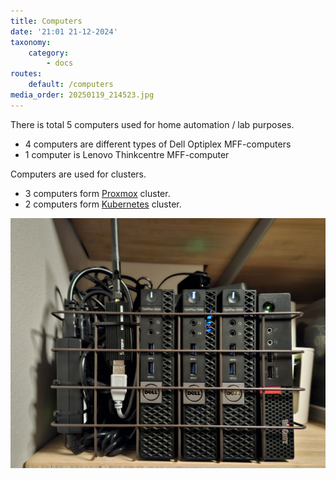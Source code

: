```yaml
---
title: Computers
date: '21:01 21-12-2024'
taxonomy:
    category:
        - docs
routes:
    default: /computers
media_order: 20250119_214523.jpg
---
```


There is total 5 computers used for home automation / lab purposes.

* 4 computers are different types of Dell Optiplex MFF-computers
* 1 computer is Lenovo Thinkcentre MFF-computer

Computers are used for clusters.

* 3 computers form [Proxmox](/proxmox) cluster.
* 2 computers form [Kubernetes](/kubernetes) cluster.

![20250119_214523](20250119_214523.jpg "20250119_214523")